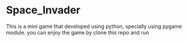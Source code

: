 # Space_Invader
This is a mini game that developed using python, specially using pygame module.
you can enjoy the game by clone this repo and run
